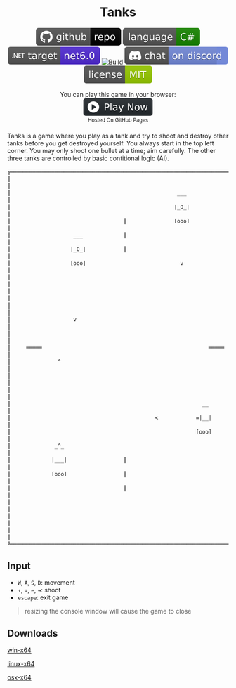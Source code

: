 <h1 align="center">
	Tanks
</h1>

<p align="center">
	<a href="https://github.com/dotnet/dotnet-console-games" alt="GitHub repo"><img alt="flat" src="../../.github/resources/github-repo-black.svg"></a>
	<a href="https://docs.microsoft.com/en-us/dotnet/csharp/" alt="GitHub repo"><img alt="Language C#" src="../../.github/resources/language-csharp.svg"></a>
	<a href="https://dotnet.microsoft.com/download"><img src="../../.github/resources/dotnet-badge.svg" title="Target Framework" alt="Target Framework"></a>
	<a href="https://github.com/dotnet/dotnet-console-games/actions"><img src="https://github.com/dotnet/dotnet-console-games/workflows/Tanks%20Build/badge.svg" title="Goto Build" alt="Build"></a>
	<a href="https://discord.gg/4XbQbwF" alt="Discord"><img src="../../.github/resources/discord-badge.svg" title="Go To Discord Server" alt="Discord"/></a>
	<a href="../../LICENSE" alt="license"><img src="../../.github/resources/license-MIT-green.svg" /></a>
</p>

<p align="center">
	You can play this game in your browser:
	<br />
	<a href="https://zacharypatten.github.io/dotnet-console-games/Tanks" alt="Play Now">
		<sub><img height="40"src="../../.github/resources/play-badge.svg" title="Play Now" alt="Play Now"/></sub>
	</a>
	<br />
	<sup>Hosted On GitHub Pages</sup>
</p>

Tanks is a game where you play as a tank and try to shoot and destroy other tanks before you get destroyed yourself. You always start in the top left corner. You may only shoot one bullet at a time; aim carefully. The other three tanks are controlled by basic contitional logic (AI).

```
╔═════════════════════════════════════════════════════════════════════════╗
║                                                                         ║
║                                                     ___                 ║
║                                                    |_O_|                ║
║                                    ║               [ooo]                ║
║                    ___             ║                                    ║
║                   |_O_|            ║                                    ║
║                   [ooo]                              v                  ║
║                                                                         ║
║                                                                         ║
║                                                                         ║
║                    v                                                    ║
║                                                                         ║
║     ═════                                                     ═════     ║
║               ^                                                         ║
║                                                                         ║
║                                                                         ║
║                                                             __          ║
║                                              <            =|__|         ║
║                                                           [ooo]         ║
║              _^_                                                        ║
║             |___|                  ║                                    ║
║             [ooo]                  ║                                    ║
║                                    ║                                    ║
║                                                                         ║
║                                                                         ║
║                                                                         ║
╚═════════════════════════════════════════════════════════════════════════╝
```

## Input

- `W`, `A`, `S`, `D`: movement
- `↑`, `↓`, `←`, `→`: shoot
- `escape`: exit game

> resizing the console window will cause the game to close

## Downloads

[win-x64](https://github.com/dotnet/dotnet-console-games/raw/binaries/win-x64/Tanks.exe)

[linux-x64](https://github.com/dotnet/dotnet-console-games/raw/binaries/linux-x64/Tanks)

[osx-x64](https://github.com/dotnet/dotnet-console-games/raw/binaries/osx-x64/Tanks)
